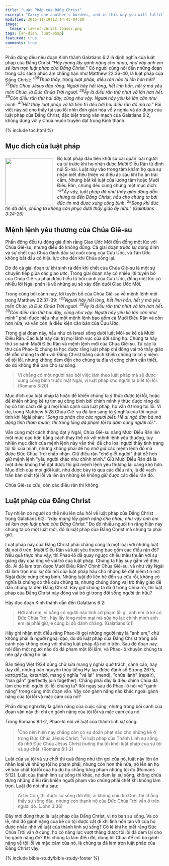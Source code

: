 ```yaml
---
title: "Luật Pháp của Đấng Christ"
excerpt: "Carry one another's burdens, and in this way you will fulfill the law of Christ Galatians 6:2"
modified: 2016-11-19T12:14:45-04:00
image: 
  teaser: law-of-christ-teaser.png
tags: [an-dien, luat-phap]
featured: true
comments: true
---
```


Phần đông đều nêu đoạn Kinh thánh Galatians 6:2 là định nghĩa của luật pháp của Đấng Christ:<em>"Hãy mang lấy gánh nặng cho nhau, như vậy anh em sẽ làm trọn luật pháp của Ðấng Christ."</em> Có người cũng nói đến những đoạn trong các sách phúc âm chẳng hạn như Matthew 22:36-40, là luật pháp của Đấng Christ:
<em>"<sup>36</sup>Thưa thầy, trong luật pháp, điều răn nào là lớn hơn hết?  <sup>37</sup>Ðức Chúa Jêsus đáp rằng: Ngươi hãy hết lòng, hết linh hồn, hết ý mà yêu mến Chúa, là Ðức Chúa Trời ngươi.  <sup>38</sup>Ấy là điều răn thứ nhứt và lớn hơn hết.  <sup>39</sup>Còn điều răn thứ hai đây, cũng như vậy: Ngươi hãy yêu kẻ lân cận như mình.  <sup>40</sup>Hết thảy luật pháp và lời tiên tri đều bởi hai điều răn đó mà ra."</em> Bài viết này sẽ cho thấy tại sao lối nhìn đơn giản hóa về ý nghĩa và áp dụng của luật pháp của Đấng Christ, đặc biệt trong văn mạch của Galatians 6:2, không đúng với ý Chúa muốn truyền đạt trong Kinh thánh.

{% include toc.html %}

## Mục đích của luật pháp

<img alt src="{{ site.url }}/assets/images/law-of-christ-teaser.png" style="border: 1px solid #cccccc; margin: 7px 15px 0px 0px; max-width: 100%; height: 148px; padding: 0px; float: left;">
Bộ luật pháp đầu tiên khởi sự cai quản loài người cả từ trước khi họ nhận được Mười Điều Răn từ đỉnh núi Si-nai. Luật này vào trong tâm khảm họ qua sự nhận biết điều thiện và điều ác sau khi họ ăn trái cấm. Nhưng bất kể luật của lương tâm hoặc Mười Điều Răn, chúng đều cùng chung một mục đích: <em>"<sup>24</sup>Ấy vậy, luật pháp đã như thầy giáo đặng dẫn chúng ta đến Ðấng Christ, hầu cho chúng ta bởi đức tin mà được xưng công bình. <sup>25</sup>Song khi đức tin đã đến, chúng ta không còn phục dưới thầy giáo ấy nữa." (Galatians 3:24-26)</em>

## Mệnh lệnh yêu thương của Chúa Giê-su

Phần đông đều tự động giả định rằng Giao Ước Mới đến đồng một lúc với Chúa Giê-su, nhưng điều đó không đúng. Cả giai đoạn trước sự đóng đinh và sự chết của Chúa đánh dấu sự cuối cùng của Cựu Ước, và Tân Ước không bắt đầu có hiệu lực cho đến khi Chúa sống lại.

Do đó cả giai đoạn từ khi sinh ra đến khi chết của Chúa Giê-su là một sự chuyển tiếp giữa các giao ước. Trong giai đoạn này có nhiều lời tuyên bố của Chúa Giê-su phải được hiểu từ bối cảnh của Cựu Ước, đồng một lúc có nhiều lời Ngài phán là về những sự sẽ xảy đến dưới Giao Ước Mới.

Trong cùng bối cảnh này, lời tuyên bố của Chúa Giê-su về mệnh lệnh mới trong Matthew 22:37-39: <em>"<sup>37</sup>Ngươi hãy hết lòng, hết linh hồn, hết ý mà yêu mến Chúa, là Ðức Chúa Trời ngươi.  <sup>38</sup>Ấy là điều răn thứ nhứt và lớn hơn hết. <sup>39</sup>Còn điều răn thứ hai đây, cũng như vậy: Ngươi hãy yêu kẻ lân cận như mình"</em> phải được hiểu như một mệnh lệnh bao gồm cả Mười Điều Răn và còn hơn nữa, và vẫn còn là điều kiện căn bản của Cựu Ước.

Trong giai đoạn này, hầu như cả Israel sống dưới luật Môi-se kể cả Mười Điều Răn. Các luật này cai trị mọi lãnh vực của đời sống họ. Chúng ta hãy thử so sánh Mười Điều Răn và mệnh lệnh mới của Chúa Giê-su. Từ các lá thư của Phao-lô chúng ta học được rằng luật pháp chỉ đóng vai trò thầy giáo để dẫn chúng ta đến với Đấng Christ bằng cách khiến chúng ta có ý niệm về tội lỗi, nhưng không đem đến cho chúng ta địa vị công chính cần thiết, do đó không thể ban cho sự sống.

> Vì chẳng có một người nào bởi việc làm theo luật pháp mà sẽ được xưng công bình trước mặt Ngài, vì luật pháp cho người ta biết tội lỗi. (Romans 3:20)

Mục đích của luật pháp là hoặc để khiến chúng ta ý thức được tội lỗi, hoặc để khiến những kẻ tự tìm sự công bình bởi chính mình ý thức được rằng dù họ có tìm cách để giữ mọi khía cạnh của luật pháp, họ vẫn ở trong tội lỗi. Ví dụ, trong Matthew 5:28 Chúa Giê-su đã làm sáng tỏ ý nghĩa của tội ngoại tình khi Ngài phán: <em>"Song ta phán cho các ngươi biết: Hễ ai ngó đờn bà mà động tình tham muốn, thì trong lòng đã phạm tội tà dâm cùng người rồi."</em>.

Vẫn cùng một cách thông đạt ý Ngài, Chúa Giê-su nâng Mười Điều Răn lên một mức cao hơn bằng cách thay thế nó với mệnh lệnh yêu thương, tuy nhiên mục đích của mệnh lệnh này vẫn thế: để cho loài người thấy tình trạng tội lỗi của mình, nhưng không phải để họ nhờ giữ các mệnh lệnh đó mà được Đức Chúa Trời chấp nhận. Giữ điều răn "chớ giết người" thật dễ hơn giữ mệnh lệnh "yêu người khác như chính mình." Giữ Mười Điều Răn đã là một điều không thể đạt được thì giữ mệnh lệnh yêu thương lại càng khó hơn. Mục đích của mọi giới luật, như được bày tỏ qua các điều răn, là để vạch trần bản chất tội lỗi và lên án những kẻ không giữ được các điều răn đó.

Chúa Giê-su cứu, còn các điều răn thì không.

## Luật pháp của Đấng Christ

Tuy nhiên có người có thể nêu lên câu hỏi về luật pháp của Đấng Christ trong Galatians 6:2: <em>"Hãy mang lấy gánh nặng cho nhau, như vậy anh em sẽ làm trọn luật pháp của Ðấng Christ."</em> Do đó nhiều người tin rằng hiện nay chúng ta có một luật mới, đó là luật pháp của Đấng Christ mà chúng ta phải giữ.

Luật pháp này của Đấng Christ phải chăng cũng là một loại với những luật đã nói ở trên, Mười Điều Răn và luật yêu thương bao gồm các điều răn đó? Nếu quả thực như vậy, thì Phao-lô đã quay ngược chiều mâu thuẫn với sự giảng dạy của ông về vai trò của luật pháp. Chúng ta hãy suy gẫm về điều đó. Ai đã làm trọn được Mười Điều Răn? Chính Chúa Giê-su, và như vậy Ngài đã làm trọn mọi sự đòi hỏi của luật pháp hầu cho những kẻ đặt niềm tin nơi Ngài được xưng công bình. Những luật đó liên hệ đến sự cứu rỗi, không có nghĩa là chúng có thể cứu chúng ta, nhưng chúng đóng vai trò thầy giáo để dẫn chúng ta đến Đấng Christ. Bây giờ chúng ta đã ở trong Chúa rồi, thì luật pháp của Đấng Christ này đóng vai trò gì trong đời sống người tín hữu?

Hãy đọc đoạn Kinh thánh dẫn đến Galatians 6:2:

> Hỡi anh em, vì bằng có người nào tình cờ phạm lỗi gì, anh em là kẻ có Ðức Chúa Trời, hãy lấy lòng mềm mại mà sửa họ lại; chính mình anh em lại phải giữ, e cũng bị dỗ dành chăng. (Galatians 6:1)

Hãy ghi nhận một điều rằng Phao-lô gọi những người này là "anh em," chứ không phải là người ngoại đạo, do đó luật pháp của Đấng Christ trong bối cảnh này không cùng với những luật pháp đã nói ở trên. Sau đó đoạn này nói đến một người nào đó đã phạm một lỗi lầm, và Phao-lô khuyên chúng ta nên gầy dựng họ lại.

Bản tiếng Việt 1934 dùng chữ sửa mang ý nghĩa quở trách, cảnh cáo, hay dạy dỗ, nhưng bản nguyên thủy tiếng Hy-lạp được đánh số Strong 2675, καταρτίζω, katartízō, mang ý nghĩa "vá lại" (mend), "chữa lành" (repair), "hàn gắn" (perfectly join together). Chẳng phải đây là điều chính Chúa đã làm cho mỗi người tội lỗi chúng ta? Rồi ngay sau đó Phao-lô nói về "gánh nặng" trong cùng một đoạn văn. Vậy còn gánh nặng nào khác ngoài gánh nặng của tội lỗi và mặc cảm của nó?

Phần đông nghĩ đây là gánh nặng của cuộc sống, nhưng trong bối cảnh của đoạn văn này thì chỉ có gánh nặng của tội lỗi và mặc cảm của nó.

Trong Romans 8:1-2, Phao-lô nói về luật của thánh linh sự sống:

>  <sup>1</sup>Cho nên hiện nay chẳng còn có sự đoán phạt nào cho những kẻ ở trong Ðức Chúa Jêsus Christ;  <sup>2</sup>vì luật pháp của Thánh Linh sự sống đã nhờ Ðức Chúa Jêsus Christ buông tha tôi khỏi luật pháp của sự tội và sự chết. (Romans 8:1-2)

Luật của sự tội và sự chết thì quả đúng như tên gọi của nó, luật này lên án nhân loại về những tội họ phạm phải, nhưng còn hơn thế nữa, nó lên án họ về bản chất tội lỗi của họ dù họ chẳng từng phạm những tội đó (Romans 5:12). Luật của thánh linh sự sống thì khác, nó đem lại sự sống, không chứa đựng những điều răn khiến người phạm vào chúng phải chết khi không làm trọn. Luật đó nói như sau:

> Ai tin Con, thì được sự sống đời đời; ai không chịu tin Con, thì chẳng thấy sự sống đâu, nhưng cơn thạnh nộ của Ðức Chúa Trời vẫn ở trên người đó. (John 3:36)

Đây mới đúng thực là luật pháp của Đấng Christ, vì nó ban sự sống. Và có lẽ, nhờ đó gánh nặng của kẻ có tội được cất đi khi linh hồn tan vỡ của họ được nhắc nhở về luật của thánh linh sự sống? Có lẽ khi họ biết rằng Đức Chúa Trời vẫn ở cùng, họ có năng lực vượt thắng được tội lỗi đã đem lại cho họ gánh nặng đó? Khi chúng ta làm điều đó, dùng lời Chúa để cởi bỏ gánh nặng về tội lỗi và mặc cảm của nó, là chúng ta đã làm trọn luật pháp của Đấng Christ vậy.

{% include bible-study/bible-study-footer %}
